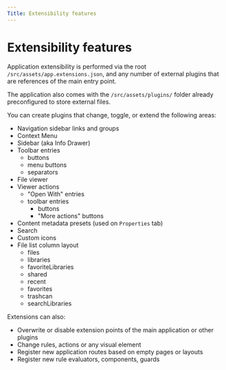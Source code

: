 ```yaml
---
Title: Extensibility features
---
```


# Extensibility features

Application extensibility is performed via the root `/src/assets/app.extensions.json`,
and any number of external plugins that are references of the main entry point.

The application also comes with the `/src/assets/plugins/` folder
already preconfigured to store external files.

You can create plugins that change, toggle, or extend the following areas:

- Navigation sidebar links and groups
- Context Menu
- Sidebar (aka Info Drawer)
- Toolbar entries
  - buttons
  - menu buttons
  - separators
- File viewer  
- Viewer actions
  - "Open With" entries
  - toolbar entries
    - buttons
    - "More actions" buttons
- Content metadata presets (used on `Properties` tab)
- Search
- Custom icons
- File list column layout
  - files
  - libraries
  - favoriteLibraries
  - shared
  - recent
  - favorites
  - trashcan
  - searchLibraries

Extensions can also:

- Overwrite or disable extension points of the main application or other plugins
- Change rules, actions or any visual element
- Register new application routes based on empty pages or layouts
- Register new rule evaluators, components, guards
